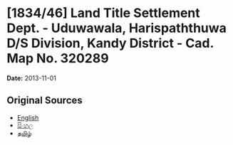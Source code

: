 # [1834/46] Land Title Settlement Dept. - Uduwawala, Harispaththuwa D/S Division, Kandy District - Cad. Map No. 320289

**Date:** 2013-11-01

## Original Sources

- [English](https://documents.gov.lk/view/extra-gazettes/2013/11/1834-46_E.pdf)
- [සිංහල](https://documents.gov.lk/view/extra-gazettes/2013/11/1834-46_S.pdf)
- [தமிழ்](https://documents.gov.lk/view/extra-gazettes/2013/11/1834-46_T.pdf)
